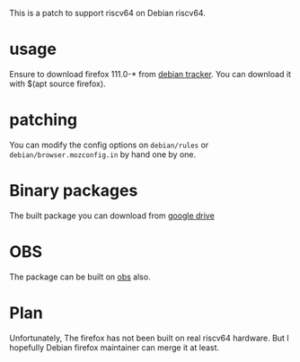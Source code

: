 This is a patch to support riscv64 on Debian riscv64.

# usage

Ensure to download firefox 111.0-* from [debian tracker](https://tracker.debian.org/pkg/firefox).
You can download it with $(apt source firefox).

# patching

You can modify the config options on `debian/rules` or `debian/browser.mozconfig.in` by hand one by one.

# Binary packages

The built package you can download from [google drive](https://drive.google.com/drive/folders/1QR0rbP66Qf0bdukCtmXM98IreoEzRENt)

# OBS

The package can be built on [obs](https://build.tarsier-infra.com/package/show/home:vimer:debian_riscv64/firefox-111) also.

# Plan

Unfortunately, The firefox has not been built on real riscv64 hardware. But I hopefully
Debian firefox maintainer can merge it at least. 

